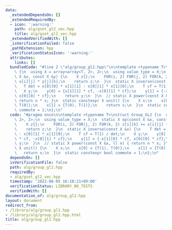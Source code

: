 ```yaml
---
data:
  _extendedDependsOn: []
  _extendedRequiredBy:
  - icon: ':warning:'
    path: alg/gset_gl2_vec.hpp
    title: alg/gset_gl2_vec.hpp
  _extendedVerifiedWith: []
  _isVerificationFailed: false
  _pathExtension: hpp
  _verificationStatusIcon: ':warning:'
  attributes:
    links: []
  bundledCode: "#line 2 \"alg/group_gl2.hpp\"\n\ntemplate <typename T>\nstruct Group_GL2\
    \ {\n  using X = array<array<T, 2>, 2>;\n  using value_type = X;\n  static X op(const\
    \ X &x, const X &y) {\n    X z{};\n    FOR(i, 2) FOR(j, 2) FOR(k, 2) z[i][k] +=\
    \ x[i][j] * y[j][k];\n    return z;\n  }\n  static X inverse(const X &x) {\n \
    \   T det = x[0][0] * x[1][1] - x[0][1] * x[1][0];\n    T cf = T(1) / det;\n \
    \   X y;\n    y[0] = {x[1][1] * cf, -x[0][1] * cf};\n    y[1] = {-x[1][0] * cf,\
    \ x[0][0] * cf};\n    return y;\n  }\n  // static X power(const X &x, ll n) {\
    \ return n * x; }\n  static constexpr X unit() {\n    X x;\n    x[0] = {T(1),\
    \ T(0)};\n    x[1] = {T(0), T(1)};\n    return x;\n  }\n  static constexpr bool\
    \ commute = 1;\n};\n"
  code: "#pragma once\n\ntemplate <typename T>\nstruct Group_GL2 {\n  using X = array<array<T,\
    \ 2>, 2>;\n  using value_type = X;\n  static X op(const X &x, const X &y) {\n\
    \    X z{};\n    FOR(i, 2) FOR(j, 2) FOR(k, 2) z[i][k] += x[i][j] * y[j][k];\n\
    \    return z;\n  }\n  static X inverse(const X &x) {\n    T det = x[0][0] * x[1][1]\
    \ - x[0][1] * x[1][0];\n    T cf = T(1) / det;\n    X y;\n    y[0] = {x[1][1]\
    \ * cf, -x[0][1] * cf};\n    y[1] = {-x[1][0] * cf, x[0][0] * cf};\n    return\
    \ y;\n  }\n  // static X power(const X &x, ll n) { return n * x; }\n  static constexpr\
    \ X unit() {\n    X x;\n    x[0] = {T(1), T(0)};\n    x[1] = {T(0), T(1)};\n \
    \   return x;\n  }\n  static constexpr bool commute = 1;\n};\n"
  dependsOn: []
  isVerificationFile: false
  path: alg/group_gl2.hpp
  requiredBy:
  - alg/gset_gl2_vec.hpp
  timestamp: '2022-06-05 16:18:21+09:00'
  verificationStatus: LIBRARY_NO_TESTS
  verifiedWith: []
documentation_of: alg/group_gl2.hpp
layout: document
redirect_from:
- /library/alg/group_gl2.hpp
- /library/alg/group_gl2.hpp.html
title: alg/group_gl2.hpp
---
```

